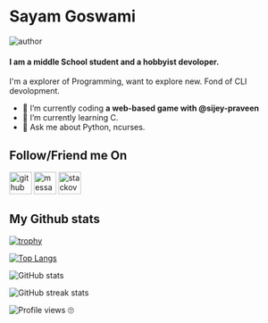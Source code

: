 # Sayam Goswami
![author](https://img.shields.io/badge/author-me😁-blue)
#### I am a middle School student and a hobbyist devoloper.
<!--m![I am a student devoloper](https://avatars.githubusercontent.com/u/81681676?v=4)-->

I'm a explorer of Programming, want to explore new. Fond of CLI devolopment.

- 🔭 I’m currently coding **a web-based game with @sijey-praveen**
- 🌱 I’m currently learning C.
- 💬 Ask me about Python, ncurses.

## Follow/Friend me On

[<img src='https://cdn.jsdelivr.net/npm/simple-icons@3.0.1/icons/github.svg' alt='github' height='40'>](https://github.com/sayampy)
[<img src="https://cdn.jsdelivr.net/npm/simple-icons@3.0.1/icons/discord.svg" alt='message @sayampy on discord' height='40'>](https://discord.com/channels/@me/810418783847055411)
[<img src="https://cdn.jsdelivr.net/npm/simple-icons@3.0.1/icons/stackoverflow.svg" alt='stackoverflow' height='40'>](https://stackoverflow.com/users/15397541/sayampy?tab=profile)
## My Github stats
[![trophy](https://github-profile-trophy.vercel.app/?username=sayampy)](https://github.com/ryo-ma/github-profile-trophy)

[![Top Langs](https://github-readme-stats.vercel.app/api/top-langs/?username=sayampy)](https://github.com/anuraghazra/github-readme-stats)

![GitHub stats](https://github-readme-stats.vercel.app/api?username=sayampy&show_icons=true)  

![GitHub streak stats](https://github-readme-streak-stats.herokuapp.com/?user=sayampy)  

![Profile views](https://gpvc.arturio.dev/sayampy) 🙄
